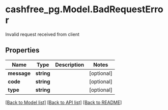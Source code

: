 # cashfree_pg.Model.BadRequestError
Invalid request received from client

## Properties

Name | Type | Description | Notes
------------ | ------------- | ------------- | -------------
**message** | **string** |  | [optional] 
**code** | **string** |  | [optional] 
**type** | **string** |  | [optional] 

[[Back to Model list]](../README.md#documentation-for-models) [[Back to API list]](../README.md#documentation-for-api-endpoints) [[Back to README]](../README.md)

